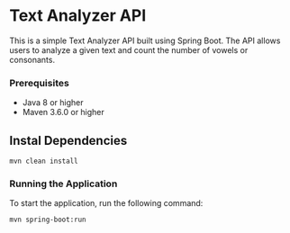 # Text Analyzer API

This is a simple Text Analyzer API built using Spring Boot. The API allows users to analyze a given text and count the number of vowels or consonants.


### Prerequisites

- Java 8 or higher
- Maven 3.6.0 or higher

## Instal Dependencies

 
    mvn clean install

### Running the Application

To start the application, run the following command:

```bash
mvn spring-boot:run

